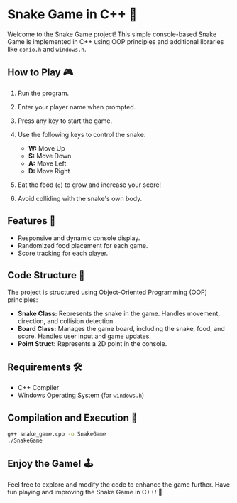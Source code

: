 # Snake Game in C++ 🐍

Welcome to the Snake Game project! This simple console-based Snake Game is implemented in C++ using OOP principles and additional libraries like `conio.h` and `windows.h`.

## How to Play 🎮

1. Run the program.
2. Enter your player name when prompted.
3. Press any key to start the game.
4. Use the following keys to control the snake:
   - **W:** Move Up
   - **S:** Move Down
   - **A:** Move Left
   - **D:** Move Right

5. Eat the food (`o`) to grow and increase your score!
6. Avoid colliding with the snake's own body.

## Features 🌟

- Responsive and dynamic console display.
- Randomized food placement for each game.
- Score tracking for each player.

## Code Structure 🧱

The project is structured using Object-Oriented Programming (OOP) principles:

- **Snake Class:** Represents the snake in the game. Handles movement, direction, and collision detection.
- **Board Class:** Manages the game board, including the snake, food, and score. Handles user input and game updates.
- **Point Struct:** Represents a 2D point in the console.

## Requirements 🛠️

- C++ Compiler
- Windows Operating System (for `windows.h`)

## Compilation and Execution 🚀

```bash
g++ snake_game.cpp -o SnakeGame
./SnakeGame
```

## Enjoy the Game! 🕹️

Feel free to explore and modify the code to enhance the game further. Have fun playing and improving the Snake Game in C++! 🚀
